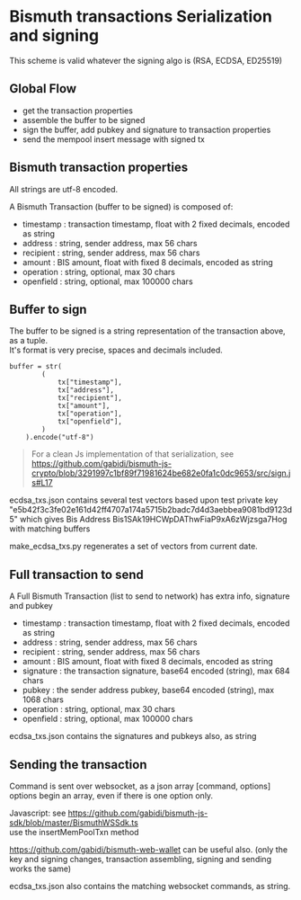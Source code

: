 # Bismuth transactions Serialization and signing

This scheme is valid whatever the signing algo is (RSA, ECDSA, ED25519) 

## Global Flow

- get the transaction properties
- assemble the buffer to be signed
- sign the buffer, add pubkey and signature to transaction properties
- send the mempool insert message with signed tx 

## Bismuth transaction properties

All strings are utf-8 encoded.

A Bismuth Transaction (buffer to be signed) is composed of:
   - timestamp : transaction timestamp, float with 2 fixed decimals, encoded as string 
   - address : string, sender address, max 56 chars
   - recipient : string, sender address, max 56 chars
   - amount : BIS amount, float with fixed 8 decimals, encoded as string
   - operation : string, optional, max 30 chars
   - openfield : string, optional, max 100000 chars

## Buffer to sign

The buffer to be signed is a string representation of the transaction above, as a tuple.  
It's format is very precise, spaces and decimals included.

```
buffer = str(
        (
            tx["timestamp"],
            tx["address"],
            tx["recipient"],
            tx["amount"],
            tx["operation"],
            tx["openfield"],
        )
    ).encode("utf-8")
```

> For a clean Js implementation of that serialization, see https://github.com/gabidi/bismuth-js-crypto/blob/3291997c1bf89f71981624be682e0fa1c0dc9653/src/sign.js#L17
   
ecdsa_txs.json contains several test vectors based upon test private key "e5b42f3c3fe02e161d42ff4707a174a5715b2badc7d4d3aebbea9081bd9123d5" which gives Bis Address Bis1SAk19HCWpDAThwFiaP9xA6zWjzsga7Hog  
with matching buffers 

make_ecdsa_txs.py regenerates a set of vectors from current date.
   
## Full transaction to send

A Full Bismuth Transaction (list to send to network) has extra info, signature and pubkey

   - timestamp : transaction timestamp, float with 2 fixed decimals, encoded as string 
   - address : string, sender address, max 56 chars
   - recipient : string, sender address, max 56 chars
   - amount : BIS amount, float with fixed 8 decimals, encoded as string
   - signature : the transaction signature, base64 encoded (string), max 684 chars
   - pubkey : the sender address pubkey, base64 encoded (string), max 1068 chars
   - operation : string, optional, max 30 chars
   - openfield : string, optional, max 100000 chars
   
ecdsa_txs.json contains the signatures and pubkeys also, as string   
 
## Sending the transaction

Command is sent over websocket, as a json array [command, options]
options begin an array, even if there is one option only.

Javascript: see https://github.com/gabidi/bismuth-js-sdk/blob/master/BismuthWSSdk.ts  
use the insertMemPoolTxn method

https://github.com/gabidi/bismuth-web-wallet can be useful also.
(only the key and signing changes, transaction assembling, signing and sending works the same)

ecdsa_txs.json also contains the matching websocket commands, as string.   
